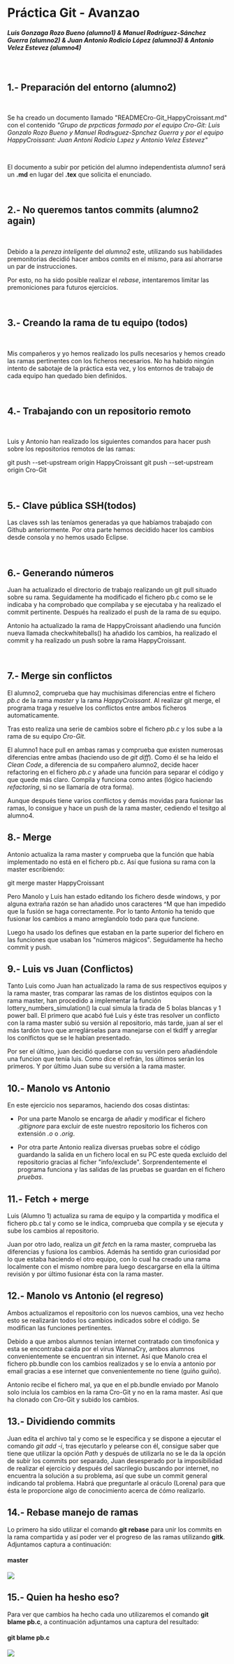 # Práctica Git - Avanzao

##### Luis Gonzaga Rozo Bueno (*alumno1*) & Manuel Rodríguez-Sánchez Guerra (*alumno2*) & Juan Antonio Rodicio López (alumno3) & Antonio Velez Estevez (alumno4)

&nbsp;



## 1.- Preparación del entorno (alumno2) 

&nbsp;

Se ha creado un documento llamado "READMECro-Git_HappyCroissant.md" con el contenido *"Grupo de prрcticas formado por el equipo Cro-Git: Luis Gonzalo Rozo Bueno y Manuel Rodrьguez-Sрnchez Guerra y por el equipo HappyCroissant: Juan Antoni Rodicio Lзpez y Antonio Velez Estevez"*

&nbsp;

El documento a subir por petición del alumno independentista *alumno1* será un **.md** en lugar del **.tex** que solicita el enunciado.

&nbsp;

## 2.-  No queremos tantos commits (alumno2 again)

&nbsp;

Debido a la *pereza inteligente* del *alumno2* este, utilizando sus habilidades premonitorias decidió hacer ambos comits en el mismo, para así ahorrarse un par de instrucciones.

Por esto, no ha sido posible realizar el *rebase*, intentaremos limitar las premoniciones para futuros ejercicios.

&nbsp;

## 3.- Creando la rama de tu equipo (todos)

&nbsp;

Mis compañeros y yo hemos realizado los pulls necesarios y hemos creado las ramas pertinentes con los ficheros necesarios. No ha habido ningún intento de sabotaje de la práctica esta vez, y los entornos de trabajo de cada equipo han quedado bien definidos.

&nbsp;

## 4.- Trabajando con un repositorio remoto

&nbsp;

Luis y Antonio han realizado los siguientes comandos para hacer push sobre los repositorios remotos de las ramas:

git push --set-upstream origin HappyCroissant
git push --set-upstream origin Cro-Git

&nbsp;

## 5.- Clave pública SSH(todos)

Las claves ssh las teníamos generadas ya que habíamos trabajado con Github anteriormente. Por otra parte hemos decidido hacer los cambios desde consola y no hemos usado Eclipse.

&nbsp;

## 6.- Generando números

Juan ha actualizado el directorio de trabajo realizando un git pull situado sobre su rama. Seguidamente ha modificado el fichero pb.c como se le indicaba y ha comprobado que compilaba y se ejecutaba y ha realizado el commit pertinente. Después ha realizado el push de la rama de su equipo.

Antonio ha actualizado la rama de HappyCroissant añadiendo una función nueva llamada checkwhiteballs() ha añadido los cambios, ha realizado el commit y ha realizado un push sobre la rama HappyCroissant.

&nbsp;

## 7.- Merge sin conflictos

El alumno2, comprueba que hay muchisimas diferencias entre el fichero *pb.c* de la rama *master* y la rama *HappyCroissant*. Al realizar git merge, el programa traga y resuelve los conflictos entre ambos ficheros automaticamente. 

Tras esto realiza una serie de cambios sobre el fichero *pb.c* y los sube a la rama de su equipo *Cro-Git*.

El alumno1 hace pull en ambas ramas y comprueba que existen numerosas diferencias entre ambas (haciendo uso de *git diff*). Como él se ha leído el *Clean Code*, a diferencia de su compañero alumno2, decide hacer refactoring en el fichero *pb.c* y añade una función para separar el código y que quede más claro. Compila y funciona como antes (lógico haciendo *refactoring*, si no se llamaría de otra forma).

Aunque después tiene varios conflictos y demás movidas para fusionar las ramas, lo consigue y hace un push de la rama master, cediendo el tesitgo al alumno4.

## 8.- Merge

Antonio actualiza la rama master y comprueba que la función que había implementado no está en el fichero pb.c. Así que fusiona su rama con la master escribiendo:

git merge master HappyCroissant

Pero Manolo y Luis han estado editando los fichero desde windows, y por alguna extraña razón se han añadido unos caracteres ^M que han impedido que la fusión se haga correctamente. Por lo tanto Antonio ha tenido que fusionar los cambios a mano arreglandolo todo para que funcione.

Luego ha usado los defines que estaban en la parte superior del fichero en las funciones que usaban los "números mágicos". Seguidamente ha hecho commit y push.

## 9.- Luis vs Juan (Conflictos)

Tanto Luis como Juan han actualizado la rama de sus respectivos equipos y la rama master, tras comparar las ramas de los distintos equipos con la rama master, han procedido a implementar la función lottery_numbers_simulation() la cual simula la tirada de 5 bolas blancas y 1 power ball. El primero que acabó fué Luis y éste tras resolver un conflicto con la rama master subió su versión al repositorio, más tarde, juan al ser el más tardón tuvo que arreglárselas para manejarse con el tkdiff y arreglar los conlfictos que se le habían presentado.

Por ser el último, juan decidió quedarse con su versión pero añadiéndole una funcion que tenía luis. Como dice el refrán, los últimos serán los primeros. Y por último Juan sube su versión a la rama master.

## 10.- Manolo vs Antonio

En este ejercicio nos separamos, haciendo dos cosas distintas:

- Por una parte Manolo se encarga de añadir y modificar el fichero *.gitignore* para excluir de este nuestro repositorio los ficheros con extensión *.o* o *.orig*.

- Por otra parte Antonio realiza diversas pruebas sobre el código guardando la salida en un fichero local en su PC este queda excluido del repositorio gracias al ficher "info/exclude". Sorprendentemente el programa funciona y las salidas de las pruebas se guardan en el fichero *pruebas*.

## 11.- Fetch + merge

Luis (Alumno 1) actualiza su rama de equipo y la compartida y modifica el fichero pb.c tal y como se le indica, comprueba que compila y se ejecuta y sube los cambios al repositorio.

Juan por otro lado, realiza un *git fetch* en la rama master, comprueba las diferencias y fusiona los cambios. Además ha sentido gran curiosidad por lo que estaba haciendo el otro equipo, con lo cual ha creado una rama localmente con el mismo nombre para luego descargarse en ella la última revisión y por último fusionar ésta con la rama master.

## 12.- Manolo vs Antonio (el regreso)

Ambos actualizamos el repositorio con los nuevos cambios, una vez hecho esto se realizarán todos los cambios indicados sobre el código. Se modifican las funciones pertinentes.

Debido a que ambos alumnos tenian internet contratado con timofonica y esta se encontraba caida por el virus WannaCry, ambos alumnos convenientemente se encuentran sin internet. Así que Manolo crea el fichero pb.bundle con los cambios realizados y se lo envía a antonio por email gracias a ese internet que convenientemente no tiene (guiño guiño).

Antonio recibe el fichero mal, ya que en el pb.bundle enviado por Manolo solo incluia los cambios en la rama Cro-Git y no en la rama master. Así que ha clonado con Cro-Git y subido los cambios.

## 13.- Dividiendo commits

Juan edita el archivo tal y como se le especifica y se dispone a ejecutar el comando *git add -i*, tras ejecutarlo y pelearse con él, consigue saber que tiene que utilizar la opción *Path* y después de utilizarla no se le da la opción de subir los commits por separado, Juan desesperado por la imposibilidad de realizar el ejercicio y después del sacrilegio buscando por internet, no encuentra la solución a su problema, así que sube un commit general indicando tal problema. Habrá que preguntarle al oráculo (Lorena) para que ésta le proporcione algo de conocimiento acerca de ćómo realizarlo.

## 14.- Rebase manejo de ramas

Lo primero ha sido utilizar el comando **git rebase** para unir los commits en la rama compartida y así poder ver el progreso de las ramas utilizando **gitk**. Adjuntamos captura a continuación:
#### master
![](http://i68.tinypic.com/fwi0yt.png)

## 15.- Quien ha hesho eso?

Para ver que cambios ha hecho cada uno utilizaremos el comando **git blame pb.c**, a continuación adjuntamos una captura del resultado:
#### git blame pb.c
![](http://i67.tinypic.com/2mg9gy9.png)
